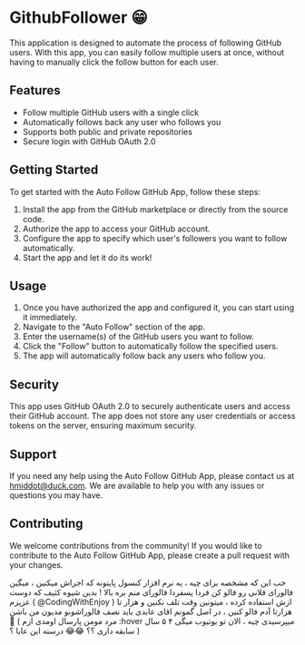 <h1>GithubFollower 😁</h1><p>This application is designed to automate the process of following GitHub users. With this app, you can easily follow multiple users at once, without having to manually click the follow button for each user.</p><h2>Features</h2><ul><li>Follow multiple GitHub users with a single click</li><li>Automatically follows back any user who follows you</li><li>Supports both public and private repositories</li><li>Secure login with GitHub OAuth 2.0</li></ul><h2>Getting Started</h2><p>To get started with the Auto Follow GitHub App, follow these steps:</p><ol><li>Install the app from the GitHub marketplace or directly from the source code.</li><li>Authorize the app to access your GitHub account.</li><li>Configure the app to specify which user's followers you want to follow automatically.</li><li>Start the app and let it do its work!</li></ol><h2>Usage</h2><ol><li>Once you have authorized the app and configured it, you can start using it immediately.</li><li>Navigate to the "Auto Follow" section of the app.</li><li>Enter the username(s) of the GitHub users you want to follow.</li><li>Click the "Follow" button to automatically follow the specified users.</li><li>The app will automatically follow back any users who follow you.</li></ol><h2>Security</h2><p>This app uses GitHub OAuth 2.0 to securely authenticate users and access their GitHub account. The app does not store any user credentials or access tokens on the server, ensuring maximum security.</p><h2>Support</h2><p>If you need any help using the Auto Follow GitHub App, please contact us at <a href="mailto:hmiddot@duck.com" target="_new">hmiddot@duck.com</a>. We are available to help you with any issues or questions you may have.</p><h2>Contributing</h2><p>We welcome contributions from the community! If you would like to contribute to the Auto Follow GitHub App, please create a pull request with your changes. </p>

خب این که مشخصه برای چیه ، یه نرم افزار کنسول پایتونه که اجراش میکنین ، میگین فالورای فلانی رو فالو کن فردا پسفردا فالورای منم بره بالا ! بدین شیوه کثیف که دوست عزیزم ( @CodingWithEnjoy ) ازش استفاده کرده ، میتونین وقت تلف نکنین و هزار تا هزارتا آدم فالو کنین ، در اصل گمونم اقای عابدی باید نصف فالوراشونو مدیون من باشن 😬
( مرد مومن پارسال اومدی ازم :hover میپرسیدی چیه ، الان تو یوتیوب میگی ۴ ۵ سال سابقه داری ؟؟ 😂😂 درسته این عایا ؟ )
